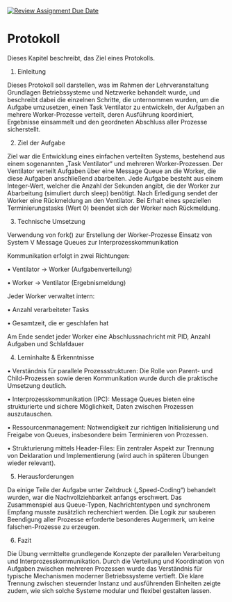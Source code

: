 [![Review Assignment Due Date](https://classroom.github.com/assets/deadline-readme-button-22041afd0340ce965d47ae6ef1cefeee28c7c493a6346c4f15d667ab976d596c.svg)](https://classroom.github.com/a/H1vNwaly)
# Protokoll

Dieses Kapitel beschreibt, das Ziel eines Protokolls.


1. Einleitung
   
Dieses Protokoll soll darstellen, was im Rahmen der Lehrveranstaltung Grundlagen Betriebssysteme und Netzwerke behandelt wurde, und beschreibt dabei die einzelnen Schritte, die unternommen wurden, um die Aufgabe umzusetzen, einen Task Ventilator zu entwickeln, der Aufgaben an mehrere Worker-Prozesse verteilt, deren Ausführung koordiniert, Ergebnisse einsammelt und den geordneten Abschluss aller Prozesse sicherstellt.

2. Ziel der Aufgabe
   
Ziel war die Entwicklung eines einfachen verteilten Systems, bestehend aus einem sogenannten „Task Ventilator“ und mehreren Worker-Prozessen. Der Ventilator verteilt Aufgaben über eine Message Queue an die Worker, die diese Aufgaben anschließend abarbeiten. Jede Aufgabe besteht aus einem Integer-Wert, welcher die Anzahl der Sekunden angibt, die der Worker zur Abarbeitung (simuliert durch sleep) benötigt. Nach Erledigung sendet der Worker eine Rückmeldung an den Ventilator. Bei Erhalt eines speziellen Terminierungstasks (Wert 0) beendet sich der Worker nach Rückmeldung.

3. Technische Umsetzung
   
Verwendung von fork() zur Erstellung der Worker-Prozesse
Einsatz von System V Message Queues zur Interprozesskommunikation

Kommunikation erfolgt in zwei Richtungen:

•	Ventilator → Worker (Aufgabenverteilung)

•	Worker → Ventilator (Ergebnismeldung)

Jeder Worker verwaltet intern:

•	Anzahl verarbeiteter Tasks

•	Gesamtzeit, die er geschlafen hat

Am Ende sendet jeder Worker eine Abschlussnachricht mit PID, Anzahl Aufgaben und Schlafdauer


4. Lerninhalte & Erkenntnisse
   
•	Verständnis für parallele Prozessstrukturen: Die Rolle von Parent- und Child-Prozessen sowie deren Kommunikation wurde durch die praktische Umsetzung deutlich.

•	Interprozesskommunikation (IPC): Message Queues bieten eine strukturierte und sichere Möglichkeit, Daten zwischen Prozessen auszutauschen.

•	Ressourcenmanagement: Notwendigkeit zur richtigen Initialisierung und Freigabe von Queues, insbesondere beim Terminieren von Prozessen.

•	Strukturierung mittels Header-Files: Ein zentraler Aspekt zur Trennung von Deklaration und Implementierung (wird auch in späteren Übungen wieder relevant).


5. Herausforderungen
   
Da einige Teile der Aufgabe unter Zeitdruck („Speed-Coding“) behandelt wurden, war die Nachvollziehbarkeit anfangs erschwert.
Das Zusammenspiel aus Queue-Typen, Nachrichtentypen und synchronem Empfang musste zusätzlich recherchiert werden.
Die Logik zur sauberen Beendigung aller Prozesse erforderte besonderes Augenmerk, um keine  falschen-Prozesse zu erzeugen.

6. Fazit
   
Die Übung vermittelte grundlegende Konzepte der parallelen Verarbeitung und Interprozesskommunikation.
Durch die Verteilung und Koordination von Aufgaben zwischen mehreren Prozessen wurde das Verständnis für typische Mechanismen moderner Betriebssysteme vertieft. 
Die klare Trennung zwischen steuernder Instanz und ausführenden Einheiten zeigte zudem, wie sich solche Systeme modular und flexibel gestalten lassen.










